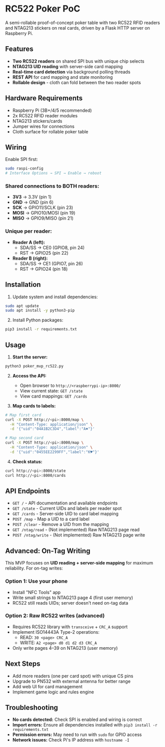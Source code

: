 # RC522 Poker PoC

A semi-rollable proof-of-concept poker table with two RC522 RFID readers and NTAG213 stickers on real cards, driven by a Flask HTTP server on Raspberry Pi.

## Features

- **Two RC522 readers** on shared SPI bus with unique chip selects
- **NTAG213 UID reading** with server-side card mapping
- **Real-time card detection** via background polling threads
- **REST API** for card mapping and state monitoring
- **Rollable design** - cloth can fold between the two reader spots

## Hardware Requirements

- Raspberry Pi (3B+/4/5 recommended)
- 2x RC522 RFID reader modules
- NTAG213 stickers/cards
- Jumper wires for connections
- Cloth surface for rollable poker table

## Wiring

Enable SPI first:
```bash
sudo raspi-config
# Interface Options → SPI → Enable → reboot
```

### Shared connections to BOTH readers:
- **3V3** → 3.3V (pin 1)
- **GND** → GND (pin 6)  
- **SCK** → GPIO11/SCLK (pin 23)
- **MOSI** → GPIO10/MOSI (pin 19)
- **MISO** → GPIO9/MISO (pin 21)

### Unique per reader:
- **Reader A (left):**
  - SDA/SS → CE0 (GPIO8, pin 24)
  - RST → GPIO25 (pin 22)
- **Reader B (right):**
  - SDA/SS → CE1 (GPIO7, pin 26)
  - RST → GPIO24 (pin 18)

## Installation

1. Update system and install dependencies:
```bash
sudo apt update
sudo apt install -y python3-pip
```

2. Install Python packages:
```bash
pip3 install -r requirements.txt
```

## Usage

1. **Start the server:**
```bash
python3 poker_mvp_rc522.py
```

2. **Access the API:**
   - Open browser to `http://<raspberrypi-ip>:8000/`
   - View current state: `GET /state`
   - View card mappings: `GET /cards`

3. **Map cards to labels:**
```bash
# Map first card
curl -X POST http://<pi>:8000/map \
  -H "Content-Type: application/json" \
  -d '{"uid":"04A1B2C3D4","label":"A♠"}'

# Map second card  
curl -X POST http://<pi>:8000/map \
  -H "Content-Type: application/json" \
  -d '{"uid":"0455EE2299FF","label":"K♥"}'
```

4. **Check status:**
```bash
curl http://<pi>:8000/state
curl http://<pi>:8000/cards
```

## API Endpoints

- `GET /` - API documentation and available endpoints
- `GET /state` - Current UIDs and labels per reader spot
- `GET /cards` - Server-side UID to card label mapping
- `POST /map` - Map a UID to a card label
- `POST /clear` - Remove a UID from the mapping
- `GET /ntag/read` - (Not implemented) Raw NTAG213 page read
- `POST /ntag/write` - (Not implemented) Raw NTAG213 page write

## Advanced: On-Tag Writing

This MVP focuses on **UID reading + server-side mapping** for maximum reliability. For on-tag writes:

### Option 1: Use your phone
- Install "NFC Tools" app
- Write small strings to NTAG213 page 4 (first user memory)
- RC522 still reads UIDs; server doesn't need on-tag data

### Option 2: Raw RC522 writes (advanced)
- Requires RC522 library with `transceive` + `CRC_A` support
- Implement ISO14443A Type-2 operations:
  - READ: `30 <page> CRC_A`
  - WRITE: `A2 <page> d0 d1 d2 d3 CRC_A`
- Only write pages 4–39 on NTAG213 (user memory)

## Next Steps

- Add more readers (one per card spot) with unique CS pins
- Upgrade to PN532 with external antenna for better range
- Add web UI for card management
- Implement game logic and rules engine

## Troubleshooting

- **No cards detected:** Check SPI is enabled and wiring is correct
- **Import errors:** Ensure all dependencies installed with `pip3 install -r requirements.txt`
- **Permission errors:** May need to run with `sudo` for GPIO access
- **Network issues:** Check Pi's IP address with `hostname -I`

